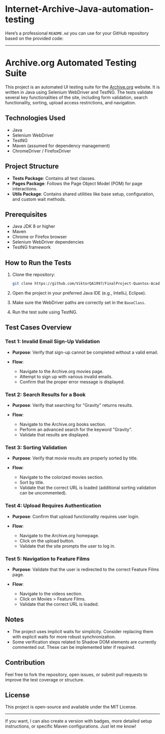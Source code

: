# Internet-Archive-Java-automation-testing

Here’s a professional `README.md` you can use for your GitHub repository based on the provided code:

---

# Archive.org Automated Testing Suite

This project is an automated UI testing suite for the [Archive.org](https://archive.org) website. It is written in Java using Selenium WebDriver and TestNG. The tests validate several key functionalities of the site, including form validation, search functionality, sorting, upload access restrictions, and navigation.

## Technologies Used

* Java
* Selenium WebDriver
* TestNG
* Maven (assumed for dependency management)
* ChromeDriver / FirefoxDriver

## Project Structure

* **Tests Package**: Contains all test classes.
* **Pages Package**: Follows the Page Object Model (POM) for page interactions.
* **Utils Package**: Contains shared utilities like base setup, configuration, and custom wait methods.

## Prerequisites

* Java JDK 8 or higher
* Maven
* Chrome or Firefox browser
* Selenium WebDriver dependencies
* TestNG framework

## How to Run the Tests

1. Clone the repository:

   ```bash
   git clone https://github.com/ViktorQA1997/FinalProject-Quantox-Academy-Internet-Archive-Java-automation-testing.git
   ```
2. Open the project in your preferred Java IDE (e.g., IntelliJ, Eclipse).
3. Make sure the WebDriver paths are correctly set in the `BaseClass`.
4. Run the test suite using TestNG.

## Test Cases Overview

### Test 1: Invalid Email Sign-Up Validation

* **Purpose**: Verify that sign-up cannot be completed without a valid email.
* **Flow**:

  * Navigate to the Archive.org movies page.
  * Attempt to sign up with various invalid emails.
  * Confirm that the proper error message is displayed.

### Test 2: Search Results for a Book

* **Purpose**: Verify that searching for "Gravity" returns results.
* **Flow**:

  * Navigate to the Archive.org books section.
  * Perform an advanced search for the keyword "Gravity".
  * Validate that results are displayed.

### Test 3: Sorting Validation

* **Purpose**: Verify that movie results are properly sorted by title.
* **Flow**:

  * Navigate to the colorized movies section.
  * Sort by title.
  * Validate that the correct URL is loaded (additional sorting validation can be uncommented).

### Test 4: Upload Requires Authentication

* **Purpose**: Confirm that upload functionality requires user login.
* **Flow**:

  * Navigate to the Archive.org homepage.
  * Click on the upload button.
  * Validate that the site prompts the user to log in.

### Test 5: Navigation to Feature Films

* **Purpose**: Validate that the user is redirected to the correct Feature Films page.
* **Flow**:

  * Navigate to the videos section.
  * Click on Movies > Feature Films.
  * Validate that the correct URL is loaded.

## Notes

* The project uses implicit waits for simplicity. Consider replacing them with explicit waits for more robust synchronization.
* Some verification steps related to Shadow DOM elements are currently commented out. These can be implemented later if required.

## Contribution

Feel free to fork the repository, open issues, or submit pull requests to improve the test coverage or structure.

## License

This project is open-source and available under the MIT License.

---

If you want, I can also create a version with badges, more detailed setup instructions, or specific Maven configurations. Just let me know!

